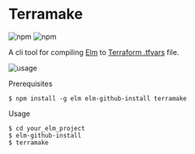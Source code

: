 # Terramake
![npm](https://img.shields.io/npm/v/terramake.svg)
![npm](https://img.shields.io/npm/dt/terramake.svg)

A cli tool for compiling [Elm](http://elm-lang.org/) to [Terraform .tfvars](https://www.terraform.io/docs/configuration/variables.html#variable-files) file.

![usage](https://rawgit.com/karandit/terramake/gh-pages/term-sheet.svg)

Prerequisites

    $ npm install -g elm elm-github-install terramake

Usage

    $ cd your_elm_project
    $ elm-github-install
    $ terramake
